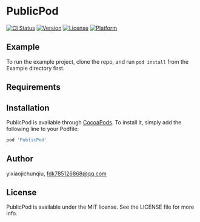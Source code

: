 # PublicPod

[![CI Status](https://img.shields.io/travis/yixiaojichunqiu/PublicPod.svg?style=flat)](https://travis-ci.org/yixiaojichunqiu/PublicPod)
[![Version](https://img.shields.io/cocoapods/v/PublicPod.svg?style=flat)](https://cocoapods.org/pods/PublicPod)
[![License](https://img.shields.io/cocoapods/l/PublicPod.svg?style=flat)](https://cocoapods.org/pods/PublicPod)
[![Platform](https://img.shields.io/cocoapods/p/PublicPod.svg?style=flat)](https://cocoapods.org/pods/PublicPod)

## Example

To run the example project, clone the repo, and run `pod install` from the Example directory first.

## Requirements

## Installation

PublicPod is available through [CocoaPods](https://cocoapods.org). To install
it, simply add the following line to your Podfile:

```ruby
pod 'PublicPod'
```

## Author

yixiaojichunqiu, fdk785126868@qq.com

## License

PublicPod is available under the MIT license. See the LICENSE file for more info.
